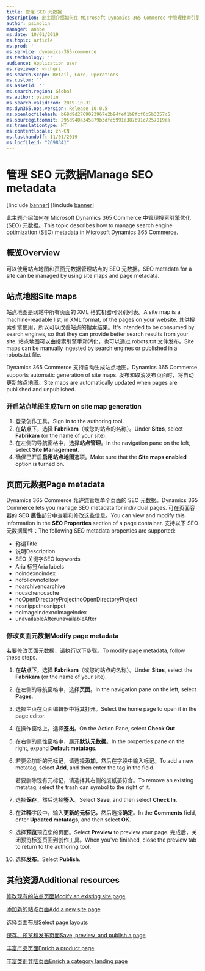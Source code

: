 ```yaml
---
title: 管理 SEO 元数据
description: 此主题介绍如何在 Microsoft Dynamics 365 Commerce 中管理搜索引擎优化 (SEO) 元数据。
author: psimolin
manager: annbe
ms.date: 10/01/2019
ms.topic: article
ms.prod: ''
ms.service: dynamics-365-commerce
ms.technology: ''
audience: Application user
ms.reviewer: v-chgri
ms.search.scope: Retail, Core, Operations
ms.custom: ''
ms.assetid: ''
ms.search.region: Global
ms.author: psimolin
ms.search.validFrom: 2019-10-31
ms.dyn365.ops.version: Release 10.0.5
ms.openlocfilehash: b69d9d2769023967e2b94fef1b8fcf6b5b3357c5
ms.sourcegitcommit: 295d940a345879b3dfc5991e387b91c7257019ea
ms.translationtype: HT
ms.contentlocale: zh-CN
ms.lasthandoff: 11/01/2019
ms.locfileid: "2698341"
---
```

# <a name="manage-seo-metadata"></a><span data-ttu-id="29423-103">管理 SEO 元数据</span><span class="sxs-lookup"><span data-stu-id="29423-103">Manage SEO metadata</span></span>

[!include [banner](includes/preview-banner.md)]
[!include [banner](includes/banner.md)]

<span data-ttu-id="29423-104">此主题介绍如何在 Microsoft Dynamics 365 Commerce 中管理搜索引擎优化 (SEO) 元数据。</span><span class="sxs-lookup"><span data-stu-id="29423-104">This topic describes how to manage search engine optimization (SEO) metadata in Microsoft Dynamics 365 Commerce.</span></span>

## <a name="overview"></a><span data-ttu-id="29423-105">概览</span><span class="sxs-lookup"><span data-stu-id="29423-105">Overview</span></span>

<span data-ttu-id="29423-106">可以使用站点地图和页面元数据管理站点的 SEO 元数据。</span><span class="sxs-lookup"><span data-stu-id="29423-106">SEO metadata for a site can be managed by using site maps and page metadata.</span></span>
    
## <a name="site-maps"></a><span data-ttu-id="29423-107">站点地图</span><span class="sxs-lookup"><span data-stu-id="29423-107">Site maps</span></span>

<span data-ttu-id="29423-108">站点地图是网站中所有页面的 XML 格式机器可识别列表。</span><span class="sxs-lookup"><span data-stu-id="29423-108">A site map is a machine-readable list, in XML format, of the pages on your website.</span></span> <span data-ttu-id="29423-109">其供搜索引擎使用，所以可以改善站点的搜索结果。</span><span class="sxs-lookup"><span data-stu-id="29423-109">It's intended to be consumed by search engines, so that they can provide better search results from your site.</span></span> <span data-ttu-id="29423-110">站点地图可以由搜索引擎手动消化，也可以通过 robots.txt 文件发布。</span><span class="sxs-lookup"><span data-stu-id="29423-110">Site maps can be manually ingested by search engines or published in a robots.txt file.</span></span>

<span data-ttu-id="29423-111">Dynamics 365 Commerce 支持自动生成站点地图。</span><span class="sxs-lookup"><span data-stu-id="29423-111">Dynamics 365 Commerce supports automatic generation of site maps.</span></span> <span data-ttu-id="29423-112">发布和取消发布页面时，将自动更新站点地图。</span><span class="sxs-lookup"><span data-stu-id="29423-112">Site maps are automatically updated when pages are published and unpublished.</span></span>

### <a name="turn-on-site-map-generation"></a><span data-ttu-id="29423-113">开启站点地图生成</span><span class="sxs-lookup"><span data-stu-id="29423-113">Turn on site map generation</span></span>

1. <span data-ttu-id="29423-114">登录创作工具。</span><span class="sxs-lookup"><span data-stu-id="29423-114">Sign in to the authoring tool.</span></span>
1. <span data-ttu-id="29423-115">在**站点**下，选择 **Fabrikam**（或您的站点的名称）。</span><span class="sxs-lookup"><span data-stu-id="29423-115">Under **Sites**, select **Fabrikam** (or the name of your site).</span></span>
1. <span data-ttu-id="29423-116">在左侧的导航窗格中，选择**站点管理**。</span><span class="sxs-lookup"><span data-stu-id="29423-116">In the navigation pane on the left, select **Site Management**.</span></span>
1. <span data-ttu-id="29423-117">确保已开启**启用站点地图**选项。</span><span class="sxs-lookup"><span data-stu-id="29423-117">Make sure that the **Site maps enabled** option is turned on.</span></span>

## <a name="page-metadata"></a><span data-ttu-id="29423-118">页面元数据</span><span class="sxs-lookup"><span data-stu-id="29423-118">Page metadata</span></span>

<span data-ttu-id="29423-119">Dynamics 365 Commerce 允许您管理单个页面的 SEO 元数据。</span><span class="sxs-lookup"><span data-stu-id="29423-119">Dynamics 365 Commerce lets you manage SEO metadata for individual pages.</span></span> <span data-ttu-id="29423-120">可在页面容器的 **SEO 属性**部分中查看和修改这些信息。</span><span class="sxs-lookup"><span data-stu-id="29423-120">You can view and modify this information in the **SEO Properties** section of a page container.</span></span> <span data-ttu-id="29423-121">支持以下 SEO 元数据属性：</span><span class="sxs-lookup"><span data-stu-id="29423-121">The following SEO metadata properties are supported:</span></span>

- <span data-ttu-id="29423-122">称谓</span><span class="sxs-lookup"><span data-stu-id="29423-122">Title</span></span>
- <span data-ttu-id="29423-123">说明</span><span class="sxs-lookup"><span data-stu-id="29423-123">Description</span></span>
- <span data-ttu-id="29423-124">SEO 关键字</span><span class="sxs-lookup"><span data-stu-id="29423-124">SEO keywords</span></span>
- <span data-ttu-id="29423-125">Aria 标签</span><span class="sxs-lookup"><span data-stu-id="29423-125">Aria labels</span></span>
- <span data-ttu-id="29423-126">noindex</span><span class="sxs-lookup"><span data-stu-id="29423-126">noindex</span></span>
- <span data-ttu-id="29423-127">nofollow</span><span class="sxs-lookup"><span data-stu-id="29423-127">nofollow</span></span>
- <span data-ttu-id="29423-128">noarchive</span><span class="sxs-lookup"><span data-stu-id="29423-128">noarchive</span></span>
- <span data-ttu-id="29423-129">nocache</span><span class="sxs-lookup"><span data-stu-id="29423-129">nocache</span></span>
- <span data-ttu-id="29423-130">noOpenDirectoryProject</span><span class="sxs-lookup"><span data-stu-id="29423-130">noOpenDirectoryProject</span></span>
- <span data-ttu-id="29423-131">nosnippet</span><span class="sxs-lookup"><span data-stu-id="29423-131">nosnippet</span></span>
- <span data-ttu-id="29423-132">noImageIndex</span><span class="sxs-lookup"><span data-stu-id="29423-132">noImageIndex</span></span>
- <span data-ttu-id="29423-133">unavailableAfter</span><span class="sxs-lookup"><span data-stu-id="29423-133">unavailableAfter</span></span>

### <a name="modify-page-metadata"></a><span data-ttu-id="29423-134">修改页面元数据</span><span class="sxs-lookup"><span data-stu-id="29423-134">Modify page metadata</span></span>

<span data-ttu-id="29423-135">若要修改页面元数据，请执行以下步骤。</span><span class="sxs-lookup"><span data-stu-id="29423-135">To modify page metadata, follow these steps.</span></span>

1. <span data-ttu-id="29423-136">在**站点**下，选择 **Fabrikam**（或您的站点的名称）。</span><span class="sxs-lookup"><span data-stu-id="29423-136">Under **Sites**, select the **Fabrikam** (or the name of your site).</span></span>
1. <span data-ttu-id="29423-137">在左侧的导航窗格中，选择**页面**。</span><span class="sxs-lookup"><span data-stu-id="29423-137">In the navigation pane on the left, select **Pages**.</span></span>
1. <span data-ttu-id="29423-138">选择主页在页面编辑器中将其打开。</span><span class="sxs-lookup"><span data-stu-id="29423-138">Select the home page to open it in the page editor.</span></span>
1. <span data-ttu-id="29423-139">在操作窗格上，选择**签出**。</span><span class="sxs-lookup"><span data-stu-id="29423-139">On the Action Pane, select **Check Out**.</span></span>
1. <span data-ttu-id="29423-140">在右侧的属性窗格中，展开**默认元数据**。</span><span class="sxs-lookup"><span data-stu-id="29423-140">In the properties pane on the right, expand **Default metatags**.</span></span>
1. <span data-ttu-id="29423-141">若要添加新的元标记，请选择**添加**，然后在字段中输入标记。</span><span class="sxs-lookup"><span data-stu-id="29423-141">To add a new metatag, select **Add**, and then enter the tag in the field.</span></span>

    <span data-ttu-id="29423-142">若要删除现有元标记，请选择其右侧的废纸篓符合。</span><span class="sxs-lookup"><span data-stu-id="29423-142">To remove an existing metatag, select the trash can symbol to the right of it.</span></span>

1. <span data-ttu-id="29423-143">选择**保存**，然后选择**签入**。</span><span class="sxs-lookup"><span data-stu-id="29423-143">Select **Save**, and then select **Check In**.</span></span>
1. <span data-ttu-id="29423-144">在**注释**字段中，输入**更新的元标记**，然后选择**确定**。</span><span class="sxs-lookup"><span data-stu-id="29423-144">In the **Comments** field, enter **Updated metatags**, and then select **OK**.</span></span>
1. <span data-ttu-id="29423-145">选择**预览**预览您的页面。</span><span class="sxs-lookup"><span data-stu-id="29423-145">Select **Preview** to preview your page.</span></span> <span data-ttu-id="29423-146">完成后，关闭预览标签页回到创作工具。</span><span class="sxs-lookup"><span data-stu-id="29423-146">When you've finished, close the preview tab to return to the authoring tool.</span></span>
1. <span data-ttu-id="29423-147">选择**发布**。</span><span class="sxs-lookup"><span data-stu-id="29423-147">Select **Publish**.</span></span>

## <a name="additional-resources"></a><span data-ttu-id="29423-148">其他资源</span><span class="sxs-lookup"><span data-stu-id="29423-148">Additional resources</span></span>

[<span data-ttu-id="29423-149">修改现有的站点页面</span><span class="sxs-lookup"><span data-stu-id="29423-149">Modify an existing site page</span></span>](modify-existing-page.md)

[<span data-ttu-id="29423-150">添加新的站点页面</span><span class="sxs-lookup"><span data-stu-id="29423-150">Add a new site page</span></span>](add-new-page.md)

[<span data-ttu-id="29423-151">选择页面布局</span><span class="sxs-lookup"><span data-stu-id="29423-151">Select page layouts</span></span>](select-page-layouts.md)

[<span data-ttu-id="29423-152">保存、预览和发布页面</span><span class="sxs-lookup"><span data-stu-id="29423-152">Save, preview, and publish a page</span></span>](save-preview-publish-page.md)

[<span data-ttu-id="29423-153">丰富产品页面</span><span class="sxs-lookup"><span data-stu-id="29423-153">Enrich a product page</span></span>](enrich-product-page.md)

[<span data-ttu-id="29423-154">丰富类别登陆页面</span><span class="sxs-lookup"><span data-stu-id="29423-154">Enrich a category landing page</span></span>](enrich-category-page.md)

